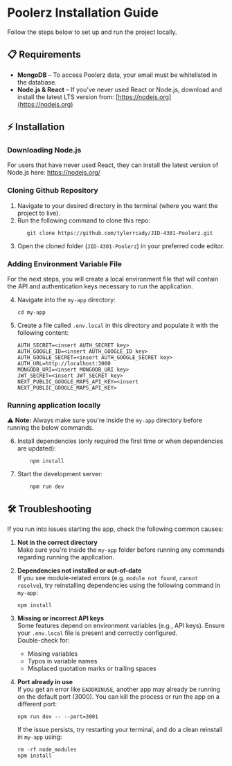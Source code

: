 
# Poolerz Installation Guide
Follow the steps below to set up and run the project locally.
## 📋 Requirements
- **MongoDB** – To access Poolerz data, your email must be whitelisted in the database.
- **Node.js & React** – If you’ve never used React or Node.js, download and install the latest LTS version from:  [https://nodejs.org](https://nodejs.org)

## ⚡ Installation
### Downloading Node.js
For users that have never used React, they can install the latest version of Node.js here: https://nodejs.org/

### Cloning Github Repository
1. Navigate to your desired directory in the terminal (where you want the project to live).
2. Run the following command to clone this repo:
   ```
      git clone https://github.com/tylerrcady/JID-4301-Poolerz.git
   ```
3. Open the cloned folder (`JID-4301-Poolerz`) in your preferred code editor.

### Adding Environment Variable File
For the next steps, you will create a local environment file that will contain the API and authentication keys necessary to run the application.

4. Navigate into the `my-app` directory:
   ```
   cd my-app
   ```
5. Create a file called `.env.local` in this directory and populate it with the following content:
   ```
   AUTH_SECRET=<insert AUTH_SECRET key>
   AUTH_GOOGLE_ID=<insert AUTH_GOOGLE_ID key>
   AUTH_GOOGLE_SECRET=<insert AUTH_GOOGLE_SECRET key>
   AUTH_URL=http://localhost:3000
   MONGODB_URI=<insert MONGODB_URI key>
   JWT_SECRET=<insert JWT_SECRET key>
   NEXT_PUBLIC_GOOGLE_MAPS_API_KEY=<insert NEXT_PUBLIC_GOOGLE_MAPS_API_KEY>
   ```

### Running application locally
⚠️ **Note:** Always make sure you're inside the `my-app` directory before running the below commands.

6. Install dependencies (only required the first time or when dependencies are updated):
   ```
       npm install
   ```
7. Start the development server:
   ```
       npm run dev
   ```
## 🛠️ Troubleshooting

If you run into issues starting the app, check the following common causes:

   1. **Not in the correct directory**  
   Make sure you're inside the `my-app` folder before running any commands regarding running the application.

   2. **Dependencies not installed or out-of-date**  
If you see module-related errors (e.g. `module not found`, `cannot resolve`), try reinstalling dependencies using the following command in `my-app`:
      ```
      npm install
      ```

   3. **Missing or incorrect API keys**  
Some features depend on environment variables (e.g., API keys). Ensure your `.env.local` file is present and correctly configured.  
Double-check for:

      - Missing variables
      - Typos in variable names
      - Misplaced quotation marks or trailing spaces

4. **Port already in use**  
If you get an error like `EADDRINUSE`, another app may already be running on the default port (3000). You can kill the process or run the app on a different port:
   ```
   npm run dev -- --port=3001
   ```

   If the issue persists, try restarting your terminal, and do a clean reinstall in `my-app` using:
      ```
      rm -rf node_modules
      npm install
      ```
